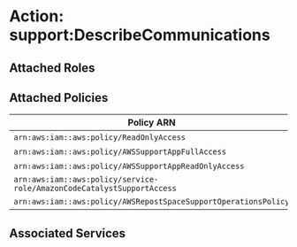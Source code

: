 # Action: support:DescribeCommunications

## Attached Roles

## Attached Policies

| Policy ARN | Policy Name |
|------------|-------------|
| `arn:aws:iam::aws:policy/ReadOnlyAccess` | [ReadOnlyAccess](../policies.md#readonlyaccess) |
| `arn:aws:iam::aws:policy/AWSSupportAppFullAccess` | [AWSSupportAppFullAccess](../policies.md#awssupportappfullaccess) |
| `arn:aws:iam::aws:policy/AWSSupportAppReadOnlyAccess` | [AWSSupportAppReadOnlyAccess](../policies.md#awssupportappreadonlyaccess) |
| `arn:aws:iam::aws:policy/service-role/AmazonCodeCatalystSupportAccess` | [AmazonCodeCatalystSupportAccess](../policies.md#amazoncodecatalystsupportaccess) |
| `arn:aws:iam::aws:policy/AWSRepostSpaceSupportOperationsPolicy` | [AWSRepostSpaceSupportOperationsPolicy](../policies.md#awsrepostspacesupportoperationspolicy) |

## Associated Services

